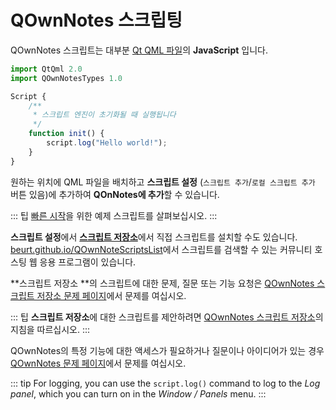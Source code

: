 # QOwnNotes 스크립팅

QOwnNotes 스크립트는 대부분 [Qt QML 파일](https://doc.qt.io/qt-5/qtqml-index.html)의 **JavaScript** 입니다.

```js
import QtQml 2.0
import QOwnNotesTypes 1.0

Script {
    /**
     * 스크립트 엔진이 초기화될 때 실행됩니다
     */
    function init() {
        script.log("Hello world!");
    }
}
```

원하는 위치에 QML 파일을 배치하고 **스크립트 설정** (`스크립트 추가`/`로컬 스크립트 추가` 버튼 있음)에 추가하여 **QOnNotes에 추가**할 수 있습니다.

::: 팁 [빠른 시작](https://github.com/pbek/QOwnNotes/blob/main/docs/scripting/examples)을 위한 예제 스크립트를 살펴보십시오. :::

**스크립트 설정**에서 [**스크립트 저장소**](https://github.com/qownnotes/scripts)에서 직접 스크립트를 설치할 수도 있습니다. [beurt.github.io/QOwnNoteScriptsList](https://beurt.github.io/QOwnNoteScriptsList/)에서 스크립트를 검색할 수 있는 커뮤니티 호스팅 웹 응용 프로그램이 있습니다.

**스크립트 저장소 **의 스크립트에 대한 문제, 질문 또는 기능 요청은 [QOwnNotes 스크립트 저장소 문제 페이지](https://github.com/qownnotes/scripts/issues)에서 문제를 여십시오.

::: 팁 **스크립트 저장소**에 대한 스크립트를 제안하려면 [QOwnNotes 스크립트 저장소](https://github.com/qownnotes/scripts)의 지침을 따르십시오. :::

QOwnNotes의 특정 기능에 대한 액세스가 필요하거나 질문이나 아이디어가 있는 경우 [QOwnNotes 문제 페이지](https://github.com/pbek/QOwnNotes/issues)에서 문제를 여십시오.

::: tip For logging, you can use the `script.log()` command to log to the _Log panel_, which you can turn on in the _Window / Panels_ menu. :::

